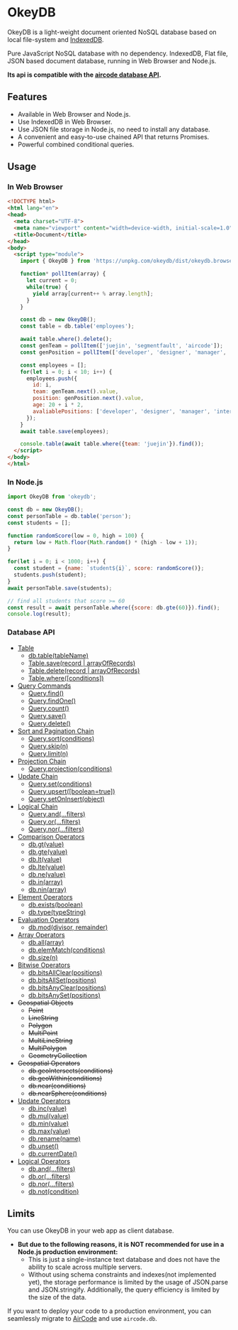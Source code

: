# OkeyDB

OkeyDB is a light-weight document oriented NoSQL database based on local file-system and [IndexedDB](https://developer.mozilla.org/en-US/docs/Web/API/IndexedDB_API).

Pure JavaScript NoSQL database with no dependency. IndexedDB, Flat file, JSON based document database, running in Web Browser and Node.js.

**Its api is compatible with the [aircode database API](https://docs.aircode.io/reference/server/database-api).**

## Features

- Available in Web Browser and Node.js.
- Use IndexedDB in Web Browser.
- Use JSON file storage in Node.js, no need to install any database.
- A convenient and easy-to-use chained API that returns Promises.
- Powerful combined conditional queries.

## Usage

### In Web Browser

```html
<!DOCTYPE html>
<html lang="en">
<head>
  <meta charset="UTF-8">
  <meta name="viewport" content="width=device-width, initial-scale=1.0">
  <title>Document</title>
</head>
<body>
  <script type="module">
    import { OkeyDB } from 'https://unpkg.com/okeydb/dist/okeydb.browser.mjs';

    function* pollItem(array) {
      let current = 0;
      while(true) {
        yield array[current++ % array.length];
      }
    }

    const db = new OkeyDB();
    const table = db.table('employees');

    await table.where().delete();
    const genTeam = pollItem(['juejin', 'segmentfault', 'aircode']);
    const genPosition = pollItem(['developer', 'designer', 'manager', 'intern']);

    const employees = [];
    for(let i = 0; i < 10; i++) {
      employees.push({
        id: i,
        team: genTeam.next().value, 
        position: genPosition.next().value,
        age: 20 + i * 2,
        avaliablePositions: ['developer', 'designer', 'manager', 'intern'],
      });
    }
    await table.save(employees);

    console.table(await table.where({team: 'juejin'}).find());
  </script>
</body>
</html>
```

### In Node.js

```js
import OkeyDB from 'okeydb';

const db = new OkeyDB();
const personTable = db.table('person');
const students = [];

function randomScore(low = 0, high = 100) {
  return low + Math.floor(Math.random() * (high - low + 1));
}

for(let i = 0; i < 1000; i++) {
  const student = {name: `student${i}`, score: randomScore()};
  students.push(student);
}
await personTable.save(students);

// find all students that score >= 60
const result = await personTable.where({score: db.gte(60)}).find();
console.log(result);
```

### Database API

- [Table](https://docs.aircode.io/reference/server/database-api#table)
  - [db.table(tableName)](https://docs.aircode.io/reference/server/database-api#db-table-tablename)
  - [Table.save(record | arrayOfRecords)](https://docs.aircode.io/reference/server/database-api#table-save-record-arrayofrecords)
  - [Table.delete(record | arrayOfRecords)](https://docs.aircode.io/reference/server/database-api#table-delete-record-arrayofrecords)
  - [Table.where([conditions])](https://docs.aircode.io/reference/server/database-api#table-where-conditions)
- [Query Commands](https://docs.aircode.io/reference/server/database-api#query-commands)
  - [Query.find()](https://docs.aircode.io/reference/server/database-api#query-find)
  - [Query.findOne()](https://docs.aircode.io/reference/server/database-api#query-findone)
  - [Query.count()](https://docs.aircode.io/reference/server/database-api#query-count)
  - [Query.save()](https://docs.aircode.io/reference/server/database-api#query-save)
  - [Query.delete()](https://docs.aircode.io/reference/server/database-api#query-delete)
- [Sort and Pagination Chain](https://docs.aircode.io/reference/server/database-api#sort-and-pagination-chain)
  - [Query.sort(conditions)](https://docs.aircode.io/reference/server/database-api#query-sort-conditions)
  - [Query.skip(n)](https://docs.aircode.io/reference/server/database-api#query-skip-n)
  - [Query.limit(n)](https://docs.aircode.io/reference/server/database-api#query-limit-n)
- [Projection Chain](https://docs.aircode.io/reference/server/database-api#projection-chain)
  - [Query.projection(conditions)](https://docs.aircode.io/reference/server/database-api#query-projection-conditions)
- [Update Chain](https://docs.aircode.io/reference/server/database-api#update-chain)
  - [Query.set(conditions)](https://docs.aircode.io/reference/server/database-api#query-set-conditions)
  - [Query.upsert([boolean=true])](https://docs.aircode.io/reference/server/database-api#query-upsert-boolean-true)
  - [Query.setOnInsert(object)](https://docs.aircode.io/reference/server/database-api#query-setoninsert-object)
- [Logical Chain](https://docs.aircode.io/reference/server/database-api#logical-chain)
  - [Query.and(...filters)](https://docs.aircode.io/reference/server/database-api#query-and-filters)
  - [Query.or(...filters)](https://docs.aircode.io/reference/server/database-api#query-or-filters)
  - [Query.nor(...filters)](https://docs.aircode.io/reference/server/database-api#query-nor-filters)
- [Comparison Operators](https://docs.aircode.io/reference/server/database-api#comparison-operators)
  - [db.gt(value)](https://docs.aircode.io/reference/server/database-api#db-gt-value)
  - [db.gte(value)](https://docs.aircode.io/reference/server/database-api#db-gte-value)
  - [db.lt(value)](https://docs.aircode.io/reference/server/database-api#db-lt-value)
  - [db.lte(value)](https://docs.aircode.io/reference/server/database-api#db-lte-value)
  - [db.ne(value)](https://docs.aircode.io/reference/server/database-api#db-ne-value)
  - [db.in(array)](https://docs.aircode.io/reference/server/database-api#db-in-array)
  - [db.nin(array)](https://docs.aircode.io/reference/server/database-api#db-nin-array)
- [Element Operators](https://docs.aircode.io/reference/server/database-api#element-operators)
  - [db.exists(boolean)](https://docs.aircode.io/reference/server/database-api#db-exists-boolean)
  - [db.type(typeString)](https://docs.aircode.io/reference/server/database-api#db-type-typestring)
- [Evaluation Operators](https://docs.aircode.io/reference/server/database-api#evaluation-operators)
  - [db.mod(divisor, remainder)](https://docs.aircode.io/reference/server/database-api#db-mod-divisor-remainder)
- [Array Operators](https://docs.aircode.io/reference/server/database-api#array-operators)
  - [db.all(array)](https://docs.aircode.io/reference/server/database-api#db-all-array)
  - [db.elemMatch(conditions)](https://docs.aircode.io/reference/server/database-api#db-elemmatch-conditions)
  - [db.size(n)](https://docs.aircode.io/reference/server/database-api#db-size-n)
- [Bitwise Operators](https://docs.aircode.io/reference/server/database-api#bitwise-operators)
  - [db.bitsAllClear(positions)](https://docs.aircode.io/reference/server/database-api#db-bitsallclear-positions)
  - [db.bitsAllSet(positions)](https://docs.aircode.io/reference/server/database-api#db-bitsallset-positions)
  - [db.bitsAnyClear(positions)](https://docs.aircode.io/reference/server/database-api#db-bitsanyclear-positions)
  - [db.bitsAnySet(positions)](https://docs.aircode.io/reference/server/database-api#db-bitsanyset-positions)
- ~~Geospatial Objects~~
  - ~~Point~~
  - ~~LineString~~
  - ~~Polygon~~
  - ~~MultiPoint~~
  - ~~MultiLineString~~
  - ~~MultiPolygon~~
  - ~~GeometryCollection~~
- ~~Geospatial Operators~~
  - ~~db.geoIntersects(conditions)~~
  - ~~db.geoWithin(conditions)~~
  - ~~db.near(conditions)~~
  - ~~db.nearSphere(conditions)~~
- [Update Operators](https://docs.aircode.io/reference/server/database-api#update-operators)
  - [db.inc(value)](https://docs.aircode.io/reference/server/database-api#db-inc-value)
  - [db.mul(value)](https://docs.aircode.io/reference/server/database-api#db-mul-value)
  - [db.min(value)](https://docs.aircode.io/reference/server/database-api#db-min-value)
  - [db.max(value)](https://docs.aircode.io/reference/server/database-api#db-max-value)
  - [db.rename(name)](https://docs.aircode.io/reference/server/database-api#db-rename-name)
  - [db.unset()](https://docs.aircode.io/reference/server/database-api#db-unset)
  - [db.currentDate()](https://docs.aircode.io/reference/server/database-api#db-currentdate)
- [Logical Operators](https://docs.aircode.io/reference/server/database-api#logical-operators)
  - [db.and(...filters)](https://docs.aircode.io/reference/server/database-api#db-and-filters)
  - [db.or(...filters)](https://docs.aircode.io/reference/server/database-api#db-or-filters)
  - [db.nor(...filters)](https://docs.aircode.io/reference/server/database-api#db-nor-filters)
  - [db.not(condition)](https://docs.aircode.io/reference/server/database-api#db-not-condition)

## Limits

You can use OkeyDB in your web app as client database. 

- **But due to the following reasons, it is NOT recommended for use in a Node.js production environment:**
  - This is just a single-instance text database and does not have the ability to scale across multiple servers.
  - Without using schema constraints and indexes(not implemented yet), the storage performance is limited by the usage of JSON.parse and JSON.stringify. Additionally, the query efficiency is limited by the size of the data.  

If you want to deploy your code to a production environment, you can seamlessly migrate to [AirCode](https://aircode.io/) and use `aircode.db`.
